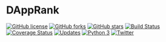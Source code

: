 # DAppRank


[![GitHub license](https://img.shields.io/github/license/Bit03/gluon.svg)](https://github.com/Bit03/gluon/blob/master/LICENSE)
[![GitHub forks](https://img.shields.io/github/forks/Bit03/gluon.svg)](https://github.com/Bit03/gluon/network)
[![GitHub stars](https://img.shields.io/github/stars/Bit03/gluon.svg)](https://github.com/Bit03/gluon/stargazers)
[![Build Status](https://travis-ci.org/Bit03/gluon.svg?branch=master)](https://travis-ci.org/Bit03/gluon)
[![Coverage Status](https://coveralls.io/repos/github/Bit03/gluon/badge.svg?branch=master)](https://coveralls.io/github/Bit03/gluon?branch=master)
[![Updates](https://pyup.io/repos/github/Bit03/gluon/shield.svg)](https://pyup.io/repos/github/Bit03/gluon/)
[![Python 3](https://pyup.io/repos/github/Bit03/gluon/python-3-shield.svg)](https://pyup.io/repos/github/Bit03/gluon/)
[![Twitter](https://img.shields.io/twitter/url/https/github.com/Bit03/gluon.svg?style=social)](https://twitter.com/intent/tweet?text=Wow:&url=https%3A%2F%2Fgithub.com%2FBit03%2Fgluon)
